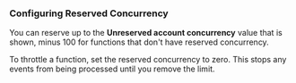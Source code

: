 ### Configuring Reserved Concurrency

You can reserve up to the **Unreserved account concurrency** value that is shown, minus 100 for functions that don't have reserved concurrency.

To throttle a function, set the reserved concurrency to zero. This stops any events from being processed until you remove the limit.
